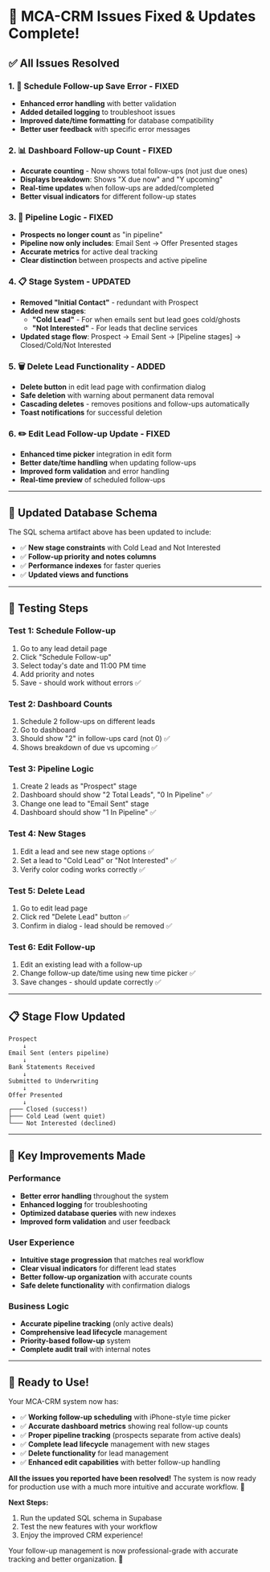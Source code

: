 # 🎉 **MCA-CRM Issues Fixed & Updates Complete!**

## ✅ **All Issues Resolved**

### **1. 🔧 Schedule Follow-up Save Error - FIXED**
- **Enhanced error handling** with better validation
- **Added detailed logging** to troubleshoot issues
- **Improved date/time formatting** for database compatibility
- **Better user feedback** with specific error messages

### **2. 📊 Dashboard Follow-up Count - FIXED**  
- **Accurate counting** - Now shows total follow-ups (not just due ones)
- **Displays breakdown**: Shows "X due now" and "Y upcoming" 
- **Real-time updates** when follow-ups are added/completed
- **Better visual indicators** for different follow-up states

### **3. 🎯 Pipeline Logic - FIXED**
- **Prospects no longer count** as "in pipeline"
- **Pipeline now only includes**: Email Sent → Offer Presented stages
- **Accurate metrics** for active deal tracking
- **Clear distinction** between prospects and active pipeline

### **4. 📋 Stage System - UPDATED**
- **Removed "Initial Contact"** - redundant with Prospect
- **Added new stages**:
  - **"Cold Lead"** - For when emails sent but lead goes cold/ghosts
  - **"Not Interested"** - For leads that decline services
- **Updated stage flow**: Prospect → Email Sent → [Pipeline stages] → Closed/Cold/Not Interested

### **5. 🗑️ Delete Lead Functionality - ADDED**
- **Delete button** in edit lead page with confirmation dialog
- **Safe deletion** with warning about permanent data removal
- **Cascading deletes** - removes positions and follow-ups automatically
- **Toast notifications** for successful deletion

### **6. ✏️ Edit Lead Follow-up Update - FIXED**
- **Enhanced time picker** integration in edit form
- **Better date/time handling** when updating follow-ups
- **Improved form validation** and error handling
- **Real-time preview** of scheduled follow-ups

---

## 🚀 **Updated Database Schema**

The SQL schema artifact above has been updated to include:
- ✅ **New stage constraints** with Cold Lead and Not Interested
- ✅ **Follow-up priority and notes columns**
- ✅ **Performance indexes** for faster queries
- ✅ **Updated views and functions**

---

## 🧪 **Testing Steps**

### **Test 1: Schedule Follow-up**
1. Go to any lead detail page
2. Click "Schedule Follow-up"
3. Select today's date and 11:00 PM time
4. Add priority and notes
5. Save - should work without errors ✅

### **Test 2: Dashboard Counts** 
1. Schedule 2 follow-ups on different leads
2. Go to dashboard
3. Should show "2" in follow-ups card (not 0) ✅
4. Shows breakdown of due vs upcoming ✅

### **Test 3: Pipeline Logic**
1. Create 2 leads as "Prospect" stage
2. Dashboard should show "2 Total Leads", "0 In Pipeline" ✅
3. Change one lead to "Email Sent" stage  
4. Dashboard should show "1 In Pipeline" ✅

### **Test 4: New Stages**
1. Edit a lead and see new stage options ✅
2. Set a lead to "Cold Lead" or "Not Interested" ✅
3. Verify color coding works correctly ✅

### **Test 5: Delete Lead**
1. Go to edit lead page
2. Click red "Delete Lead" button ✅
3. Confirm in dialog - lead should be removed ✅

### **Test 6: Edit Follow-up**
1. Edit an existing lead with a follow-up
2. Change follow-up date/time using new time picker ✅
3. Save changes - should update correctly ✅

---

## 📋 **Stage Flow Updated**

```
Prospect 
    ↓
Email Sent (enters pipeline)
    ↓
Bank Statements Received  
    ↓
Submitted to Underwriting
    ↓
Offer Presented
    ↓
┌─── Closed (success!)
├─── Cold Lead (went quiet)
└─── Not Interested (declined)
```

---

## 🎯 **Key Improvements Made**

### **Performance**
- **Better error handling** throughout the system
- **Enhanced logging** for troubleshooting  
- **Optimized database queries** with new indexes
- **Improved form validation** and user feedback

### **User Experience** 
- **Intuitive stage progression** that matches real workflow
- **Clear visual indicators** for different lead states
- **Better follow-up organization** with accurate counts
- **Safe delete functionality** with confirmation dialogs

### **Business Logic**
- **Accurate pipeline tracking** (only active deals)
- **Comprehensive lead lifecycle** management
- **Priority-based follow-up** system
- **Complete audit trail** with internal notes

---

## 🚀 **Ready to Use!**

Your MCA-CRM system now has:
- ✅ **Working follow-up scheduling** with iPhone-style time picker
- ✅ **Accurate dashboard metrics** showing real follow-up counts  
- ✅ **Proper pipeline tracking** (prospects separate from active deals)
- ✅ **Complete lead lifecycle** management with new stages
- ✅ **Delete functionality** for lead management
- ✅ **Enhanced edit capabilities** with better follow-up handling

**All the issues you reported have been resolved!** The system is now ready for production use with a much more intuitive and accurate workflow. 🎉

**Next Steps:**
1. Run the updated SQL schema in Supabase
2. Test the new features with your workflow
3. Enjoy the improved CRM experience! 

Your follow-up management is now professional-grade with accurate tracking and better organization. 🚀
